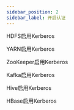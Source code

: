 ```yaml
---
sidebar_position: 2
sidebar_label: 开启认证
---
```


HDFS启用Kerberos

YARN启用Kerberos

ZooKeeper启用Kerberos

Kafka启用Kerberos

Hive启用Kerberos

HBase启用Kerberos
